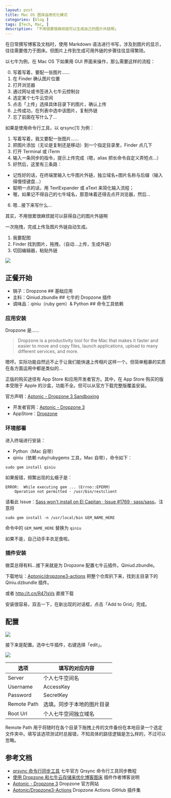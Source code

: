 ```yaml
---
layout: post  
title: Mac OS 图床运用优化模式 
categories: [blog ]  
tags: [Tech, Mac, ]  
description: 「不用很累很麻烦就可以生成自己的图片外链啊」   
---
```




在日常撰写博客及文档时，使用 Markdown 语法进行书写，涉及到图片的显示，往往需要借力于图床。但图片上传到生成可用外链的步骤往往显得繁琐。

以七牛为例，在 Mac OS 下如果用 GUI 界面来操作，那么需要这样的流程：

0. 写着写着，要配一张图片……
1. 在 Finder 确认图片位置
2. 打开浏览器
3. 通过网址或书签进入七牛云控制台
4. 选定某个七牛云空间
5. 点击「上传」选择具体目录下的图片，确认上传
6. 上传成功，在列表中选中该图片，复制外链
7. 忘了前面在写什么了...

如果是使用命令行工具，以 qrsync[1] 为例：

1. 写着写着，我又要配一张图片……
2. 把图片添加（无论是复制还是移动）到一个指定目录里，Finder 点几下
3. 打开 Terminal 或 iTerm
4. 输入一条同步的指令，提示上传完成（嗯，alias 把长命令自定义弄短点...）
5. 好然后，这里有三条路：
  - 记性好的话，在终端里输入七牛图片外链，独立域名+图片名称与后缀（输入得慢怪键盘...）
  - 聪明一点的话，用 TextExpander 或 aText 来简化输入流程；
  - 喔，如果记不得自己的七牛域名，那意味着还得去点开浏览器，然后...
6. 嗯...接下来写什么...

其实，不用很累很麻烦就可以获得自己的图片外链啊

一次拖拽，完成上传及图片外链自动生成。

1. 我要配图
2. Finder 找到图片，拖拽，（自动...上传，生成外链）
3. 切回编辑器，粘贴外链

![](http://dreamofbook.qiniudn.com/Blog.Dropzone.Pic.Add.Action.gif)

## 正餐开始

* 锅子：Dropzone ## 基础应用
* 主料：Qiniud.zbundle  ## 七牛的 Dropzone 插件
* 调味品：qiniu（ruby gem）& Python ## 命令工具依赖

### 应用安装

Dropzone 是……

> Dropzone is a productivity tool for the Mac that makes it faster and easier to move and copy files, launch applications, upload to many different services, and more.

嗯哼。实际功能自然远不止于让我们能快速上传相片这样一个。但简单粗暴的实质在各方面运用中都是类似的...

正版的购买途径有 App Store 和应用开发者官方。其中，在 App Store 购买的版本受限于 Apple 的沙盒，功能不全。但可以从官方下载完整版覆盖安装。

官方声明：[Aptonic - Dropzone 3 Sandboxing](https://aptonic.com/dropzone3/sandboxing.php)

* 开发者官网：[Aptonic - Dropzone 3](https://aptonic.com/)  
* AppStore：[Dropzone](https://itunes.apple.com/us/app/dropzone-3/id695406827?mt=12)


### 环境部署

进入终端进行安装：

* Python（Mac 自带）
* qiniu（依赖 ruby/rubygems 工具，Mac 自带），命令如下：

```
sudo gem install qiniu
```

如果报错，频繁出现的幺蛾子是：

```
ERROR:  While executing gem ... (Errno::EPERM)
    Operation not permitted - /usr/bin/restclient
```

请看此 Issue：[Sass won't install on El Capitan · Issue #1769 · sass/sass](https://github.com/sass/sass/issues/1769)。注意将 

```sudo gem install -n /usr/local/bin GEM_NAME_HERE``` 

命令中的 `GEM_NAME_HERE` 替换为 `qiniu`

如果不是，自己动手丰衣足食啦。


### 插件安装

做菜总得有料...接下来就是为 Dropzone 配置七牛云插件。Qiniud.zbundle。

下载地址：[Aptonic/dropzone3-actions](https://github.com/aptonic/dropzone3-actions) 把整个仓库扒下来，找到主目录下的 Qiniu.dzbundle 插件。

或者 <http://t.cn/R47IsVs> 直接下载

安装很容易，双击一下，在新出现的对话框，点击「Add to Grid」完成。

## 配置

![](http://dreamofbook.qiniudn.com/Blog.Dropzone.GUI.png)

接下来是配置。选中七牛插件，右键选择「edit」。

![](http://dreamofbook.qiniudn.com/Blog.Dropzone.QNSetting.png)

|选项|填写的对应内容|
|---|---|
|Server|个人七牛空间名|
|Username|AccessKey|
|Password|SecretKey|
|Remote Path|选填。同步于本地的图片目录|
|Root Url|个人七牛空间独立域名|

Remote Path 用于将随时在各个目录下拖拽上传的文件备份在本地目录一个选定文件夹中。填写该选项测试时总报错，不知具体的路径逻辑是怎么样的，不过可以忽略。


## 参考文档

* [qrsync 命令行同步工具](http://docs.qiniu.com/tools/v6/qrsync.html)  七牛官方 Qrsync 命令行工具同步教程
* [使用 Dropzone 和七牛云存储来优化博客图床](http://yansu.org/2015/01/10/use-dropzone-and-qiniu-to-store-blog-images.html) 插件作者博客说明
* [Aptonic - Dropzone 3](https://aptonic.com/) Dropzone 官方网站
* [Aptonic/Dropzone3-Actions](https://github.com/aptonic/dropzone3-actions) Dropzone Actions  GitHub 插件集